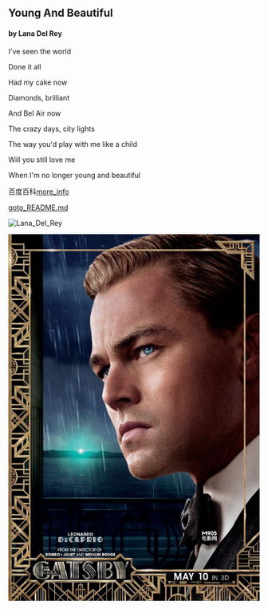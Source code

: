 ## Young And Beautiful

#### by Lana Del Rey

I've seen the world

Done it all

Had my cake now

Diamonds, brilliant

And Bel Air now

The crazy days, city lights

The way you'd play with me like a child

Will you still love me

When I'm no longer young and beautiful

百度百科[more_info](https://baike.baidu.com/item/young%20and%20beautiful)

[goto_README.md](/README.md)

![Lana_Del_Rey](https://bkimg.cdn.bcebos.com/pic/faf2b2119313b07ea27b905005d7912396dd8ca0?x-bce-process=image/watermark,image_d2F0ZXIvYmFpa2UxNTA=,g_7,xp_5,yp_5/format,f_auto)

![the_Great_Gatsby](/gatsby.jpg)



